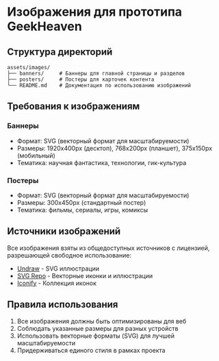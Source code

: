 # Изображения для прототипа GeekHeaven

## Структура директорий

```
assets/images/
├── banners/     # Баннеры для главной страницы и разделов
├── posters/     # Постеры для карточек контента
└── README.md    # Документация по использованию изображений
```

## Требования к изображениям

### Баннеры
- Формат: SVG (векторный формат для масштабируемости)
- Размеры: 1920x400px (десктоп), 768x200px (планшет), 375x150px (мобильный)
- Тематика: научная фантастика, технологии, гик-культура

### Постеры
- Формат: SVG (векторный формат для масштабируемости)
- Размеры: 300x450px (стандартный постер)
- Тематика: фильмы, сериалы, игры, комиксы

## Источники изображений

Все изображения взяты из общедоступных источников с лицензией, разрешающей свободное использование:

- [Undraw](https://undraw.co/) - SVG иллюстрации
- [SVG Repo](https://www.svgrepo.com/) - Векторные иконки и иллюстрации
- [Iconify](https://iconify.design/) - Коллекция иконок

## Правила использования

1. Все изображения должны быть оптимизированы для веб
2. Соблюдать указанные размеры для разных устройств
3. Использовать векторные форматы (SVG) для лучшей масштабируемости
4. Придерживаться единого стиля в рамках проекта